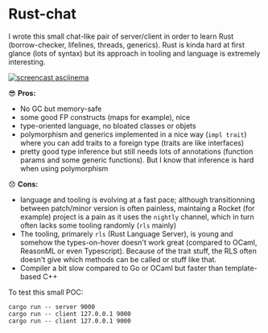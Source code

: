 # Rust-chat

I wrote this small chat-like pair of server/client in order to learn Rust (borrow-checker,
lifelines, threads, generics). Rust is kinda hard at first glance (lots of syntax) but its
approach in tooling and language is extremely interesting.

[![screencast asciinema](https://user-images.githubusercontent.com/2195781/50637017-943bda80-0f58-11e9-80e0-882f71bbc118.gif)](https://asciinema.org/a/k63SVx2a2ATY9npFOnSvujTyL)

😎 **Pros:**

- No GC but memory-safe
- some good FP constructs (maps for example), nice
- type-oriented language, no bloated classes or objets
- polymorphism and generics implemented in a nice way (`impl trait`) where you can add
  traits to a foreign type (traits are like interfaces)
- pretty good type inference but still needs lots of annotations (function params and some
  generic functions). But I know that inference is hard when using polymorphism

😞 **Cons:**

- language and tooling is evolving at a fast pace; although transitionning between patch/minor version
  is often painless, maintaing a Rocket (for example) project is a pain as it uses
  the `nightly` channel, which in turn often lacks some tooling randomly (`rls` mainly)
- The tooling, primarely `rls` (Rust Language Server), is young and somehow the types-on-hover
  doesn't work great (compared to OCaml, ReasonML or even Typescript). Because of the trait stuff,
  the RLS often doesn't give which methods can be called or stuff like that.
- Compiler a bit slow compared to Go or OCaml but faster than template-based C++

To test this small POC:

    cargo run -- server 9000
    cargo run -- client 127.0.0.1 9000
    cargo run -- client 127.0.0.1 9000
